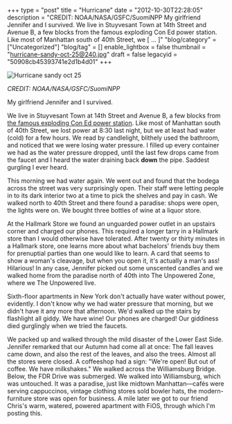 +++
type = "post"
title = "Hurricane"
date = "2012-10-30T22:28:05"
description = "CREDIT: NOAA/NASA/GSFC/SuomiNPP My girlfriend Jennifer and I survived. We live in Stuyvesant Town at 14th Street and Avenue B, a few blocks from the famous exploding Con Ed power station. Like most of Manhattan south of 40th Street, we [ ... ]"
"blog/category" = ["Uncategorized"]
"blog/tag" = []
enable_lightbox = false
thumbnail = "hurricane-sandy-oct-25@240.jpg"
draft = false
legacyid = "50908cb45393741e2d1b4d01"
+++

<p><img style="display:block; margin-left:auto; margin-right:auto;" src="hurricane-sandy-oct-25.jpg" alt="Hurricane sandy oct 25" title="hurricane-sandy-oct-25.jpg" border="0"   /></p>
<p><em>CREDIT: NOAA/NASA/GSFC/SuomiNPP</em></p>
<p>My girlfriend Jennifer and I survived.</p>
<p>We live in Stuyvesant Town at 14th Street and Avenue B, a few blocks from <a href="http://www.youtube.com/watch?feature=player_embedded&amp;v=ZAqYZ433TeQ">the famous exploding Con Ed power station</a>. Like most of Manhattan south of 40th Street, we lost power at 8:30 last night, but we at least had water (cold) for a few hours. We read by candlelight, blithely used the bathroom, and noticed that we were losing water pressure. I filled up every container we had as the water pressure dropped, until the last few drops came from the faucet and I heard the water draining back <strong>down</strong> the pipe. Saddest gurgling I ever heard.</p>
<p>This morning we had water again. We went out and found that the bodega across the street was very surprisingly open. Their staff were letting people in to its dark interior two at a time to pick the shelves and pay in cash. We walked north to 40th Street and there found a paradise: shops were open, the lights were on. We bought three bottles of wine at a liquor store.</p>
<p>At the Hallmark Store we found an unguarded power outlet in an upstairs corner and charged our phones. This required a longer tarry in a Hallmark store than I would otherwise have tolerated. After twenty or thirty minutes in a Hallmark store, one learns more about what bachelors' friends buy them for prenuptial parties than one would like to learn. A card that seems to show a woman's cleavage, but when you open it, it's actually a man's ass! Hilarious! In any case, Jennifer picked out some unscented candles and we walked home from the paradise north of 40th into The Unpowered Zone, where we The Unpowered live.</p>
<p>Sixth-floor apartments in New York don't actually have water without power, evidently. I don't know why we had water pressure that morning, but we didn't have it any more that afternoon. We'd walked up the stairs by flashlight all giddy. We have wine! Our phones are charged! Our giddiness died gurglingly when we tried the faucets.</p>
<p>We packed up and walked through the mild disaster of the Lower East Side. Jennifer remarked that our Autumn had come all at once: The fall leaves came down, and also the rest of the leaves, and also the trees. Almost all the stores were closed. A coffeeshop had a sign: "We're open! But out of coffee. We have milkshakes." We walked across the Williamsburg Bridge. Below, the FDR Drive was submerged. We walked into Williamsburg, which was untouched. It was a paradise, just like midtown Manhattan&mdash;cafés were serving cappuccinos, vintage clothing stores sold bowler hats, the modern-furniture store was open for business. A mile later we got to our friend Chris's warm, watered, powered apartment with FiOS, through which I'm posting this.</p>
    